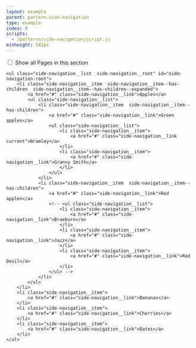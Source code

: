 ```yaml
---
layout: example
parent: pattern.side-navigation
type: example
index: 0
scripts:
  - /patterns/side-navigation/script.js
minheight: 581px
---
```


<nav role="navigation" aria-label="Sections" class="side-navigation">
    <input type="checkbox" class="visually-hidden" id="show-side-navigation" aria-controls="side-navigation-root" />
    <label class="side-navigation__expand  link" for="show-side-navigation"><span class="visually-hidden">Show all</span> Pages in this section <span class="side-navigation__expand-indicator"></span></label>

    <ul class="side-navigation__list  side-navigation__root" id="side-navigation-root">
        <li class="side-navigation__item  side-navigation__item--has-children  side-navigation__item--has-children--expanded">
            <a href="#" class="side-navigation__link">Apples</a>
            <ul class="side-navigation__list">
                <li class="side-navigation__item  side-navigation__item--has-children">
                    <a href="#" class="side-navigation__link">Green apples</a>
                    <ul class="side-navigation__list">
                        <li class="side-navigation__item">
                            <a href="#" class="side-navigation__link  current">Bramley</a>
                        </li>
                        <li class="side-navigation__item">
                            <a href="#" class="side-navigation__link">Granny Smith</a>
                        </li>
                    </ul>
                </li>
                <li class="side-navigation__item  side-navigation__item--has-children">
                    <a href="#" class="side-navigation__link">Red apples</a>
                    <!-- <ul class="side-navigation__list">
                        <li class="side-navigation__item">
                            <a href="#" class="side-navigation__link">Braeburn</a>
                        </li>
                        <li class="side-navigation__item">
                            <a href="#" class="side-navigation__link">Jazz</a>
                        </li>
                        <li class="side-navigation__item">
                            <a href="#" class="side-navigation__link">Red Devil</a>
                        </li>
                    </ul> -->
                </li>
            </ul>
        </li>
        <li class="side-navigation__item">
            <a href="#" class="side-navigation__link">Bananas</a>
        </li>
        <li class="side-navigation__item">
            <a href="#" class="side-navigation__link">Cherries</a>
        </li>
        <li class="side-navigation__item">
            <a href="#" class="side-navigation__link">Dates</a>
        </li>
    </ul>
</nav>
